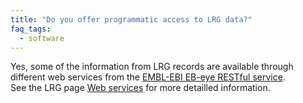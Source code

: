 ```yaml
---
title: "Do you offer programmatic access to LRG data?"
faq_tags:
  - software
---
```


Yes, some of the information from LRG records are available through different web services from the [EMBL-EBI EB-eye RESTful service](http://www.ebi.ac.uk/Tools/webservices/services/eb-eye_rest).  
See the LRG page [Web services](/web-service) for more detailled information.